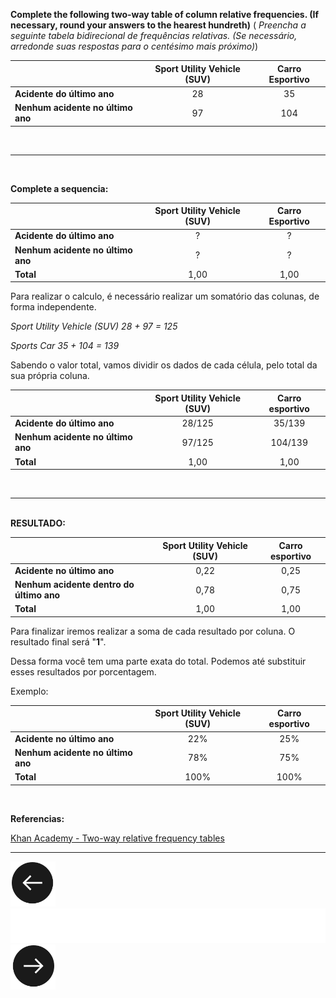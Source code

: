 **Complete the following two-way table of column relative frequencies.
(If necessary, round your answers to the hearest hundreth)** ( _Preencha a seguinte tabela bidirecional de frequências relativas.
(Se necessário, arredonde suas respostas para o centésimo mais próximo)_)

| |Sport Utility Vehicle (SUV)|Carro Esportivo|
|:---|:---:|:---:|
|**Acidente do último ano**|28|35|
|**Nenhum acidente no último ano**|97|104|

<br> <hr> <br>

**Complete a sequencia:**

| | Sport Utility Vehicle (SUV) | Carro Esportivo |
|:---|:---:|:---:|
|**Acidente do último ano** |? |? |
|**Nenhum acidente no último ano** |? |? |
|**Total** | 1,00 | 1,00 |

Para realizar o calculo, é necessário realizar um somatório das colunas, de forma independente.

_Sport Utility Vehicle (SUV)
28 + 97 = 125_

_Sports Car
35 + 104 = 139_

Sabendo o valor total, vamos dividir os dados de cada célula, pelo total da sua própria coluna.

| | Sport Utility Vehicle (SUV) | Carro esportivo |
|:---|:---:|:---:|
|**Acidente do último ano** | 28/125 | 35/139 |
|**Nenhum acidente no último ano**  | 97/125 | 104/139 |
|**Total** | 1,00 | 1,00 |
<br><hr><br>
**RESULTADO:**

| | Sport Utility Vehicle (SUV) | Carro esportivo |
|:---|:---:|:---:|
|**Acidente no último ano** | 0,22 | 0,25 |
|**Nenhum acidente dentro do último ano**  | 0,78 | 0,75 |
|**Total**| 1,00 | 1,00 |

Para finalizar iremos realizar a soma de cada resultado por coluna. O resultado final será "**1**".


Dessa forma você tem uma parte exata do total. Podemos até substituir esses resultados por porcentagem.

Exemplo:

| | Sport Utility Vehicle (SUV) | Carro esportivo |
|:---|:---:|:---:|
|**Acidente no último ano** | 22% | 25% |
|**Nenhum acidente no último ano** | 78% | 75% |
|**Total** | 100% | 100% |


<br>


**Referencias:**
<div id="referencias"/>



[Khan Academy - Two-way relative frequency tables](https://www.khanacademy.org/math/ap-statistics/analyzing-categorical-ap/stats-two-way-tables/v/two-way-relative-frequency-tables)



<hr>



[![](images/back.png)](Aula02.md)            ![      ](images/bar.png)                                   [![](images/next.png)](Aula04.md)
